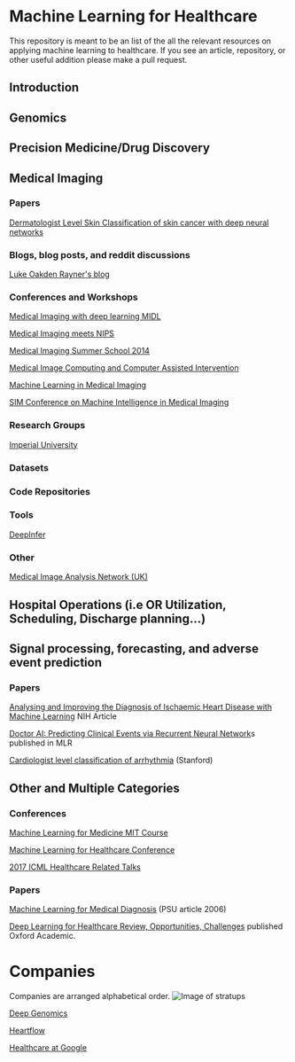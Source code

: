 # Machine Learning for Healthcare
This repository is meant to be an list of the all the relevant resources on applying machine learning to healthcare. If you see an article, repository, or other useful addition please make a pull request.

## Introduction

## Genomics

## Precision Medicine/Drug Discovery

## Medical Imaging



### Papers
[Dermatologist Level Skin Classification of skin cancer with deep neural networks](https://www.nature.com/articles/nature21056)

### Blogs, blog posts, and reddit discussions
[Luke Oakden Rayner's blog](https://lukeoakdenrayner.wordpress.com)

### Conferences and Workshops

[Medical Imaging with deep learning MIDL](https://sites.google.com/view/midl)

[Medical Imaging meets NIPS](https://sites.google.com/view/med-nips-2017)

[Medical Imaging Summer School 2014](http://iplab.dmi.unict.it/miss14/)

[Medical Image Computing and Computer Assisted Intervention](http://www.miccai2017.org)

[Machine Learning in Medical Imaging](http://mlmi2016.web.unc.edu)

[SIM Conference on Machine Intelligence in Medical Imaging](http://siim.org/page/2017CMIMI)

### Research Groups 
[Imperial University](https://biomedia.doc.ic.ac.uk)

### Datasets

### Code Repositories 

### Tools
[DeepInfer](http://www.deepinfer.org)

### Other 
[Medical Image Analysis Network (UK)](https://www.median.ac.uk/network)


## Hospital Operations (i.e OR Utilization, Scheduling, Discharge planning...)


## Signal processing, forecasting, and adverse event prediction

### Papers 

[Analysing and Improving the Diagnosis of Ischaemic Heart Disease with Machine Learning](https://www.ncbi.nlm.nih.gov/pubmed/10225345) NIH Article

[Doctor AI: Predicting Clinical Events via Recurrent Neural Network](https://arxiv.org/abs/1511.05942)s published in MLR 

[Cardiologist level classification of arrhythmia](https://arxiv.org/pdf/1707.01836.pdf) (Stanford)


## Other and Multiple Categories

### Conferences 
[Machine Learning for Medicine MIT Course](https://mlhc17mit.github.io)

[Machine Learning for Healthcare Conference](http://mucmd.org)


[2017 ICML Healthcare Related Talks](https://2017.icml.cc/Conferences/2017/Schedule?showParentSession=1379)

### Papers 

[Machine Learning for Medical Diagnosis](https://dl.acm.org/citation.cfm?id=2306356) (PSU article 2006)

[Deep Learning for Healthcare Review, Opportunities, Challenges](https://www.ncbi.nlm.nih.gov/pubmed/28481991) published Oxford Academic. 

# Companies 
Companies are arranged alphabetical order.
![Image of stratups](https://cbi-blog.s3.amazonaws.com/blog/wp-content/uploads/2017/01/healthcare_AI_map_2016_1.png)

[Deep Genomics](https://www.deepgenomics.com)

[Heartflow](https://www.google.com/search?client=opera&q=heartflow&sourceid=opera&ie=UTF-8&oe=UTF-8)

[Healthcare at Google](https://research.google.com/teams/brain/healthcare/)

